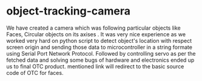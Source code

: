 # object-tracking-camera
We have created a camera which was following particular objects like Faces, Circular objects on its axises . It was very nice experience as we worked very hard on python script to detect object's location with respect screen origin and sending those data to microcontroller in a string formate using Serial Port Network Protocol. Followed by controlling servo as per the fetched data and solving some bugs of hardware and electronics ended up us to final OTC product. mentioned link will redirect to the basic source code of OTC for faces. 
